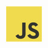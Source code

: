 <!-- ### Welcome! -->
[![Image text](https://github.com/sanchexas/sanchexas/blob/main/assets/js.svg)]()
<!-- ![](https://komarev.com/ghpvc/?username=sergey-sanches-peres) -->
